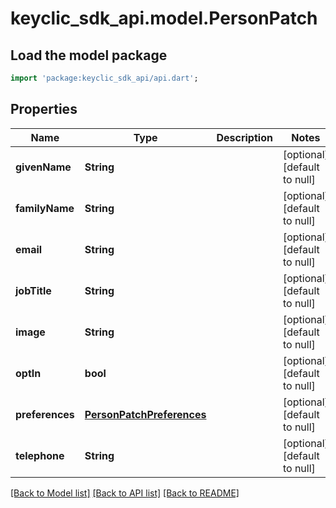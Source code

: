 # keyclic_sdk_api.model.PersonPatch

## Load the model package
```dart
import 'package:keyclic_sdk_api/api.dart';
```

## Properties
Name | Type | Description | Notes
------------ | ------------- | ------------- | -------------
**givenName** | **String** |  | [optional] [default to null]
**familyName** | **String** |  | [optional] [default to null]
**email** | **String** |  | [optional] [default to null]
**jobTitle** | **String** |  | [optional] [default to null]
**image** | **String** |  | [optional] [default to null]
**optIn** | **bool** |  | [optional] [default to null]
**preferences** | [**PersonPatchPreferences**](PersonPatchPreferences.md) |  | [optional] [default to null]
**telephone** | **String** |  | [optional] [default to null]

[[Back to Model list]](../README.md#documentation-for-models) [[Back to API list]](../README.md#documentation-for-api-endpoints) [[Back to README]](../README.md)


